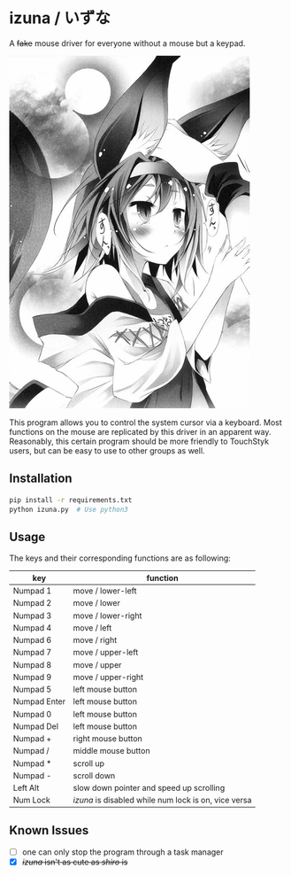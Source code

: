 
# izuna / いずな

A <del>fake</del> mouse driver for everyone without a mouse but a keypad.

![](assets/izuna.jpg)

This program allows you to control the system cursor via a keyboard. Most
functions on the mouse are replicated by this driver in an apparent way.
Reasonably, this certain program should be more friendly to TouchStyk users,
but can be easy to use to other groups as well.

## Installation

```sh
pip install -r requirements.txt
python izuna.py  # Use python3
```

## Usage

The keys and their corresponding functions are as following:

| key          | function                                 |
| ------------ | ---------------------------------------- |
| Numpad 1     | move / lower-left                        |
| Numpad 2     | move / lower                             |
| Numpad 3     | move / lower-right                       |
| Numpad 4     | move / left                              |
| Numpad 6     | move / right                             |
| Numpad 7     | move / upper-left                        |
| Numpad 8     | move / upper                             |
| Numpad 9     | move / upper-right                       |
| Numpad 5     | left mouse button                        |
| Numpad Enter | left mouse button                        |
| Numpad 0     | left mouse button                        |
| Numpad Del   | left mouse button                        |
| Numpad +     | right mouse button                       |
| Numpad /     | middle mouse button                      |
| Numpad *     | scroll up                                |
| Numpad -     | scroll down                              |
| Left Alt     | slow down pointer and speed up scrolling |
| Num Lock     | *izuna* is disabled while num lock is on, vice versa |

## Known Issues

-   [ ] one can only stop the program through a task manager
-   [x] <del>*izuna* isn't as cute as *shiro* is</del>
